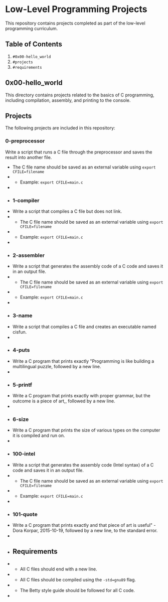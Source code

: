 
# Low-Level Programming Projects

This repository contains projects completed as part of the low-level programming curriculum.

## Table of Contents
1. `#0x00-hello_world`
2. `#projects`
3. `#requirements`

## 0x00-hello_world
This directory contains projects related to the basics of C programming, including compilation, assembly, and printing to the console.

## Projects
The following projects are included in this repository:

### 0-preprocessor
Write a script that runs a C file through the preprocessor and saves the result into another file.
* The C file name should be saved as an external variable using `export CFILE=filename`
* * Example: `export CFILE=main.c`
*
* ### 1-compiler
* Write a script that compiles a C file but does not link.
* * The C file name should be saved as an external variable using `export CFILE=filename`
* * Example: `export CFILE=main.c`
*
* ### 2-assembler
* Write a script that generates the assembly code of a C code and saves it in an output file.
* * The C file name should be saved as an external variable using `export CFILE=filename`
* * Example: `export CFILE=main.c`
*
* ### 3-name
* Write a script that compiles a C file and creates an executable named cisfun.
*
* ### 4-puts
* Write a C program that prints exactly "Programming is like building a multilingual puzzle, followed by a new line.
*
* ### 5-printf
* Write a C program that prints exactly with proper grammar, but the outcome is a piece of art,, followed by a new line.
*
* ### 6-size
* Write a C program that prints the size of various types on the computer it is compiled and run on.
*
* ### 100-intel
* Write a script that generates the assembly code (Intel syntax) of a C code and saves it in an output file.
* * The C file name should be saved as an external variable using `export CFILE=filename`
* * Example: `export CFILE=main.c`
*
* ### 101-quote
* Write a C program that prints exactly and that piece of art is useful" - Dora Korpar, 2015-10-19, followed by a new line, to the standard error.
*
* ## Requirements
* * All C files should end with a new line.
* * All C files should be compiled using the `-std=gnu89` flag.
* * The Betty style guide should be followed for all C code.
*
